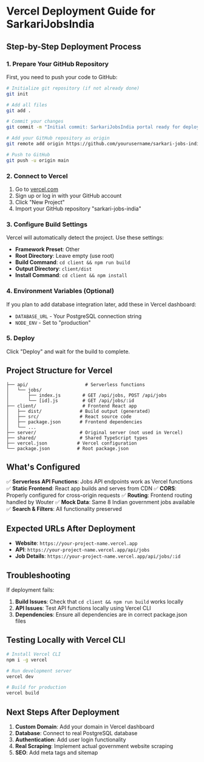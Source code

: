 # Vercel Deployment Guide for SarkariJobsIndia

## Step-by-Step Deployment Process

### 1. Prepare Your GitHub Repository

First, you need to push your code to GitHub:

```bash
# Initialize git repository (if not already done)
git init

# Add all files
git add .

# Commit your changes
git commit -m "Initial commit: SarkariJobsIndia portal ready for deployment"

# Add your GitHub repository as origin
git remote add origin https://github.com/yourusername/sarkari-jobs-india.git

# Push to GitHub
git push -u origin main
```

### 2. Connect to Vercel

1. Go to [vercel.com](https://vercel.com)
2. Sign up or log in with your GitHub account
3. Click "New Project"
4. Import your GitHub repository "sarkari-jobs-india"

### 3. Configure Build Settings

Vercel will automatically detect the project. Use these settings:

- **Framework Preset**: Other
- **Root Directory**: Leave empty (use root)
- **Build Command**: `cd client && npm run build`
- **Output Directory**: `client/dist`
- **Install Command**: `cd client && npm install`

### 4. Environment Variables (Optional)

If you plan to add database integration later, add these in Vercel dashboard:
- `DATABASE_URL` - Your PostgreSQL connection string
- `NODE_ENV` - Set to "production"

### 5. Deploy

Click "Deploy" and wait for the build to complete.

## Project Structure for Vercel

```
├── api/                     # Serverless functions
│   └── jobs/
│       ├── index.js        # GET /api/jobs, POST /api/jobs
│       └── [id].js         # GET /api/jobs/:id
├── client/                 # Frontend React app
│   ├── dist/              # Build output (generated)
│   ├── src/               # React source code
│   ├── package.json       # Frontend dependencies
│   └── ...
├── server/                # Original server (not used in Vercel)
├── shared/                # Shared TypeScript types
├── vercel.json           # Vercel configuration
└── package.json          # Root package.json
```

## What's Configured

✅ **Serverless API Functions**: Jobs API endpoints work as Vercel functions
✅ **Static Frontend**: React app builds and serves from CDN
✅ **CORS**: Properly configured for cross-origin requests
✅ **Routing**: Frontend routing handled by Wouter
✅ **Mock Data**: Same 8 Indian government jobs available
✅ **Search & Filters**: All functionality preserved

## Expected URLs After Deployment

- **Website**: `https://your-project-name.vercel.app`
- **API**: `https://your-project-name.vercel.app/api/jobs`
- **Job Details**: `https://your-project-name.vercel.app/api/jobs/:id`

## Troubleshooting

If deployment fails:

1. **Build Issues**: Check that `cd client && npm run build` works locally
2. **API Issues**: Test API functions locally using Vercel CLI
3. **Dependencies**: Ensure all dependencies are in correct package.json files

## Testing Locally with Vercel CLI

```bash
# Install Vercel CLI
npm i -g vercel

# Run development server
vercel dev

# Build for production
vercel build
```

## Next Steps After Deployment

1. **Custom Domain**: Add your domain in Vercel dashboard
2. **Database**: Connect to real PostgreSQL database
3. **Authentication**: Add user login functionality
4. **Real Scraping**: Implement actual government website scraping
5. **SEO**: Add meta tags and sitemap